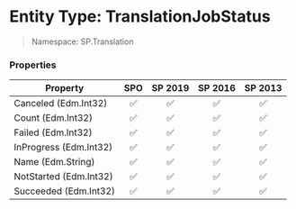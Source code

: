 # Entity Type: TranslationJobStatus

> Namespace: SP.Translation

### Properties

Property | SPO | SP 2019 | SP 2016 | SP 2013
----------|:---:|:-------:|:-------:|:-------:
Canceled (Edm.Int32) | ✅ | ✅ | ✅ | ✅
Count (Edm.Int32) | ✅ | ✅ | ✅ | ✅
Failed (Edm.Int32) | ✅ | ✅ | ✅ | ✅
InProgress (Edm.Int32) | ✅ | ✅ | ✅ | ✅
Name (Edm.String) | ✅ | ✅ | ✅ | ✅
NotStarted (Edm.Int32) | ✅ | ✅ | ✅ | ✅
Succeeded (Edm.Int32) | ✅ | ✅ | ✅ | ✅